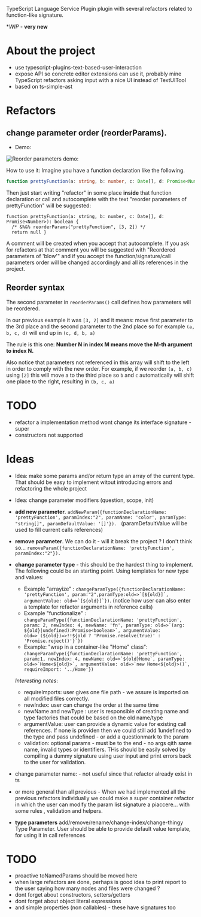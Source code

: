 TypeScript Language Service Plugin plugin with several refactors related to function-like signature. 

**WIP* - **very new** 

# About the project

 * use typescript-plugins-text-based-user-interaction
 * expose API so concrete editor extensions can use it, probably mine TypeScript refactors asking input with a nice UI instead of TextUITool
 * based on ts-simple-ast


# Refactors 

## change parameter order (reorderParams). 

 * Demo: 

![Reorder parameters demo:](https://github.com/cancerberoSgx/typescript-plugins-of-mine/blob/master/typescript-plugin-function-signature-refactors/doc-assets/reorderParamsVsCode.gif?raw=true?p=.gif)

How to use it: Imagine you have a function declaration like the following. 

```ts
function prettyFunction(a: string, b: number, c: Date[], d: Promise<Number>): boolean { return null }
```

Then just start writing "refactor" in some place **inside** that function declaration or call and autocomplete with the text "reorder parameters of prettyFunction" will be suggested: 

```
function prettyFunction(a: string, b: number, c: Date[], d: Promise<Number>): boolean { 
  /* &%&% reorderParams("prettyFunction", [3, 2]) */
  return null }
```

A comment will be created when you accept that autocomplete. If you ask for refactors at that comment you will be suggested with "Reordered parameters of 'blow'" and if you accept the function/signature/call parameters order will be changed accordingly and all its references in the project.

## Reorder syntax

The second parameter in `reorderParams()` call defines how parameters will be reordered. 

In our previous example it was `[3, 2]` and it means: move first parameter to the 3rd place and the second parameter to the 2nd place so for example `(a, b, c, d)` will end up in `(c, d, b, a)`

The rule is this one: **Number N in index M means move the M-th argument to index N.**

Also notice that parameters not referenced in this array will shift to the left in order to comply with the new order. For example, if we reorder `(a, b, c)` using `[2]` this will move a to the third place so `b` and `c` automatically will shift one place to the right, resulting in `(b, c, a)` 

# TODO

 * refactor a implementation method wont change its interface signature - super 
 * constructors not supported



# Ideas 

 * Idea: make some params and/or return type an array of the current type. That should be easy to implement witout introducing errors and refactoring the whole project
 * Idea: change parameter modifiers (question, scope, init)
 * **add new parameter**. `addNewParam({functionDeclarationName: 'prettyFunction', paramIndex:"2", paramName: 'color', paramType: "string[]", paramDefaultValue: '[]'}). ` (paramDefaultValue will be used to fill current calls references)
 * **remove parameter**. We can do it - will it break the project ? I don't think so... `removeParam({functionDeclarationName: 'prettyFunction', paramIndex:"2"}). `
 * **change parameter type** - this should be the hardest thing to implement. The following could be an starting point. Using templates for new type and values:  
   * Example  "arrayize" : ```changeParamType({functionDeclarationName: 'prettyFunction', param:"2",paramType:old=>`[${old}]`, argumentValue: old=>`[${old}]`})```. (notice how user can also enter a template for refactor arguments in reference calls) 
   * Example "functionalize" : ```changeParamType({functionDeclarationName: 'prettyFunction', param: 2, newIndex: 4, newName: 'fn', paramType: old=>`(arg: ${old}|undefined):Promise<boolean>`, argumentValue: old=>`(${old})=>!!${old ? 'Promise.resolve(true)' : 'Promise.reject()'}`})```
   * Example: "wrap in a container-like "Home" class": ```changeParamType({functionDeclarationName: 'prettyFunction', param:1, newIndex: 4, newName: old=>`${old}Home`, paramType: old=>`Home<${old}>`, argumentValue: old=>`new Home<${old}>()`, requireImport: '../Home'})```

    *Interesting notes*: 

      * requireImports: user gives one file path - we assure is imported on all modified files correctly.
      * newIndex: user can change the order at the same time
      * newName and newType : user is responsible of creating name and type factories that could be based on the old name/type
      * argumentValue: user can provide a dynamic value for existing call references. If none is providen then we could still add 1undefined to the type and pass undefined - or add a questionmark to the param
      * validation: optional params - must be to the end - no args qith same name, invalid types or identifiers. THis should be easily solved by compiling a dummy signature using user input and print errors back to the user for validation. 


 * change parameter name: - not useful since that refactor already exist in ts
 * or more general than all previous - When we had implemented all the previous refactors individually we could make a super container refactor in which the user can modify the param list signature a piaccere... with some rules , validation and helpers. 
 * **type parameters** add/remove/rename/change-index/change-thingy Type Parameter. User should be able to provide default value template, for using it in call references 

# TODO

  * proactive toNamedParams should be moved here
  * when large refactors are done, perhaps is good idea to print report to the user saying how many nodes and files were changed ?
  * dont forget about constructors, setters/getters
  * dont forget about object literal expressions
  * and simple properties (non callables) - these have signatures too